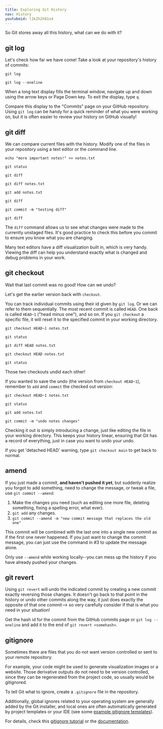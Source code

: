 ```yaml
---
title: Exploring Git History
nav: History
youtubeid: l1k2h2h81x4
---
```


So Git stores away all this history, what can we do with it?

## git log

Let's check how far we have come! 
Take a look at your repository's history of commits:

```
git log

git log --oneline
```

When a long text display fills the terminal window, navigate up and down using the arrow keys or Page Down key. 
To exit the display, type `q`.

Compare this display to the "Commits" page on your GitHub repository. 
Using `git log` can be handy for a quick reminder of what you were working on, but it is often easier to review your history on GitHub visually!

## git diff

We can compare current files with the history.
Modify one of the files in your repository using a text editor or the command line.

```
echo "more important notes!" >> notes.txt

git status

git diff

git diff notes.txt

git add notes.txt

git diff

git commit -m "testing diff"

git diff
```

The `diff` command allows us to see what changes were made to the currently unstaged files. 
It's good practice to check this before you commit to ensure you know what you are changing.

Many text editors have a diff visualization built in, which is very handy.
Viewing the diff can help you understand exactly what is changed and debug problems in your work.

## git checkout

Wait that last commit was no good! 
How can we undo?

Let's get the earlier version back with `checkout`.

You can track individual commits using their id given by `git log`. 
Or we can refer to them sequentially. 
The most recent commit is called `HEAD`. 
One back is called `HEAD~1` ("head minus one"), and so on. 
If you `git checkout` a specific file, it will reset it to the specified commit in your working directory.

```
git checkout HEAD~1 notes.txt

git status

git diff HEAD notes.txt

git checkout HEAD notes.txt

git status
```

Those two checkouts undid each other!

If you wanted to save the undo (the version from `checkout HEAD~1`), remember to `add` and `commit` the checked out version:

```
git checkout HEAD~1 notes.txt

git status

git add notes.txt

git commit -m "undo notes changes"
```

Checking it out is simply introducing a change, just like editing the file in your working directory. 
This keeps your history linear, ensuring that Git has a record of everything, just in case you want to undo your undo.

If you get 'detached HEAD' warning, type `git checkout main` to get back to normal.

## amend

If you just made a commit, **and haven't pushed it yet**, but suddenly realize you forgot to add something, need to change the message, or tweak a file, use `git commit --amend`:

1. Make the changes you need (such as editing one more file, deleting something, fixing a spelling error, what ever).
2. `git add` any changes.
3. `git commit --amend -m "new commit message that replaces the old one"`

This commit will be combined with the last one into a single new commit as if the first one never happened.
If you just want to change the commit message, you can just use the command in #3 to update the message alone.

Only use `--amend` while working locally--you can mess up the history if you have already pushed your changes.

## git revert

Using `git revert` will undo the indicated commit by creating a new commit exactly reversing those changes. 
It doesn't go back to that point in the history or undo other commits along the way, it just does exactly the opposite of that one commit--> so very carefully consider if that is what you need in your situation! 

Get the hash id for the commit from the GitHub commits page or `git log --oneline` and add it to the end of `git revert <somehash>`.

## gitignore

Sometimes there are files that you do not want version controlled or sent to your remote repository.

For example, your code might be used to generate visualization images or a website.
Those derivative outputs do not need to be version controlled, since they can be regenerated from the project code, so usually would be gitignored.

To tell Git what to ignore, create a `.gitignore` file in the repository.

Additionally, global ignores related to your operating system are generally added by the Git installer, and local ones are often automatically generated by project templates or your IDE (see some [example gitignore templates](https://www.toptal.com/developers/gitignore)).

For details, check this [gitignore tutorial](https://www.atlassian.com/git/tutorials/gitignore) or the [documentation](https://git-scm.com/docs/gitignore).
